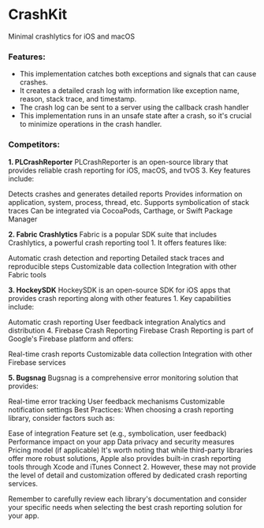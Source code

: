 # CrashKit

Minimal crashlytics for iOS and macOS

### Features:
- This implementation catches both exceptions and signals that can cause crashes.
- It creates a detailed crash log with information like exception name, reason, stack trace, and timestamp.
- The crash log can be sent to a server using the callback crash handler
- This implementation runs in an unsafe state after a crash, so it's crucial to minimize operations in the crash handler.

### Competitors:

**1. PLCrashReporter**
PLCrashReporter is an open-source library that provides reliable crash reporting for iOS, macOS, and tvOS 3. Key features include:

Detects crashes and generates detailed reports
Provides information on application, system, process, thread, etc.
Supports symbolication of stack traces
Can be integrated via CocoaPods, Carthage, or Swift Package Manager

**2. Fabric Crashlytics**
Fabric is a popular SDK suite that includes Crashlytics, a powerful crash reporting tool 1. It offers features like:

Automatic crash detection and reporting
Detailed stack traces and reproducible steps
Customizable data collection
Integration with other Fabric tools

**3. HockeySDK**
HockeySDK is an open-source SDK for iOS apps that provides crash reporting along with other features 1. Key capabilities include:

Automatic crash reporting
User feedback integration
Analytics and distribution
4. Firebase Crash Reporting
Firebase Crash Reporting is part of Google's Firebase platform and offers:

Real-time crash reports
Customizable data collection
Integration with other Firebase services

**5. Bugsnag**
Bugsnag is a comprehensive error monitoring solution that provides:

Real-time error tracking
User feedback mechanisms
Customizable notification settings
Best Practices:
When choosing a crash reporting library, consider factors such as:

Ease of integration
Feature set (e.g., symbolication, user feedback)
Performance impact on your app
Data privacy and security measures
Pricing model (if applicable)
It's worth noting that while third-party libraries offer more robust solutions, Apple also provides built-in crash reporting tools through Xcode and iTunes Connect 2. However, these may not provide the level of detail and customization offered by dedicated crash reporting services.

Remember to carefully review each library's documentation and consider your specific needs when selecting the best crash reporting solution for your app.
